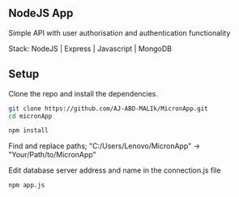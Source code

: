 ## NodeJS App
Simple API with user authorisation and authentication functionality

Stack: NodeJS | Express | Javascript | MongoDB

## Setup

Clone the repo and install the dependencies.

```bash
git clone https://github.com/AJ-ABD-MALIk/MicronApp.git
cd micronApp
```

```bash
npm install
```

Find and replace paths; "C:/Users/Lenovo/MicronApp" -> "Your/Path/to/MicronApp"

Edit database server address and name in the connection.js file

```bash
npm app.js
```




